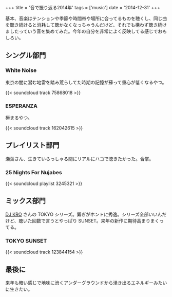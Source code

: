+++
title = '音で振り返る2014年'
tags = ['music']
date = '2014-12-31'
+++

基本、音楽はテンションや季節や時間帯や場所に合ってるものを聴くし、同じ曲を聴き続けると消耗して聴かなくなっちゃうんだけど、それでも構わず聴き続けましたっていう音を集めてみた。今年の自分を非常によく反映してる感じでおもしろい。

<!--more-->

## シングル部門

### White Noise

東京の闇に潜む地雷を踏み荒らしてた時期の記憶が蘇って重心が低くなるやつ。

{{< soundcloud track 75868018 >}}

### ESPERANZA

極まるやつ。

{{< soundcloud track 162042615 >}}

## プレイリスト部門

瀬葉さん、生きていらっしゃる間にリアルにハコで聴きたかった。合掌。

### 25 Nights For Nujabes

{{< soundcloud playlist 3245321 >}}

## ミックス部門

[DJ KRO](https://soundcloud.com/dj-kro) さんの TOKYO シリーズ。繋ぎがホントに秀逸。シリーズ全部いいんだけど、聴いた回数で言うとやっぱり SUNSET。来年の新作に期待高まりまくってる。

### TOKYO SUNSET

{{< soundcloud track 123844154 >}}

## 最後に

来年も暗い感じで地味に渋くアンダーグラウンドから湧き出るエネルギーみたいに生きたい。
